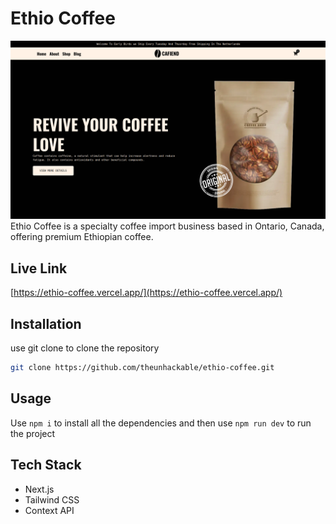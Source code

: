 # Ethio Coffee
![Alt text](image.png)
Ethio Coffee is a specialty coffee import business based in Ontario, Canada, offering premium Ethiopian coffee.


## Live Link

[https://ethio-coffee.vercel.app/](https://ethio-coffee.vercel.app/)
## Installation

use git clone to clone the repository

```bash
git clone https://github.com/theunhackable/ethio-coffee.git

```

## Usage

Use `npm i` to install all the dependencies and then use `npm run dev` to run the project

## Tech Stack

- Next.js
- Tailwind CSS
- Context API
